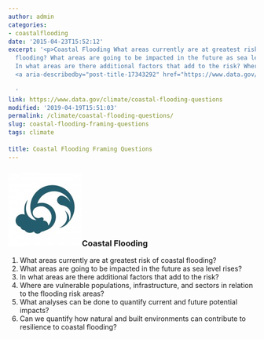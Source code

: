 ```yaml
---
author: admin
categories:
- coastalflooding
date: '2015-04-23T15:52:12'
excerpt: '<p>Coastal Flooding What areas currently are at greatest risk of coastal
  flooding? What areas are going to be impacted in the future as sea level rises?
  In what areas are there additional factors that add to the risk? Where are &hellip;
  <a aria-describedby="post-title-17343292" href="https://www.data.gov/climate/coastal-flooding-questions">Continued</a></p>

  '
link: https://www.data.gov/climate/coastal-flooding-questions
modified: '2019-04-19T15:51:03'
permalink: /climate/coastal-flooding-questions/
slug: coastal-flooding-framing-questions
tags: climate

title: Coastal Flooding Framing Questions
---
```

### ![img/toolkit_coastal](/img/toolkit_coastal-150x150.jpg)Coastal Flooding


1. What areas currently are at greatest risk of coastal flooding?
2. What areas are going to be impacted in the future as sea level rises?
3. In what areas are there additional factors that add to the risk?
4. Where are vulnerable populations, infrastructure, and sectors in relation to the flooding risk areas?
5. What analyses can be done to quantify current and future potential impacts?
6. Can we quantify how natural and built environments can contribute to resilience to coastal flooding?


